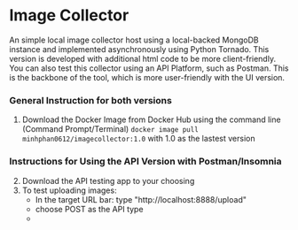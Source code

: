 # Image Collector

An simple local image collector host using a local-backed MongoDB instance and implemented asynchronously using Python Tornado. This version is developed with additional html code to be more client-friendly. You can also test this collector using an API Platform, such as Postman. This is the backbone of the tool, which is more user-friendly with the UI version. 

### General Instruction for both versions

1. Download the Docker Image from Docker Hub using the command line (Command Prompt/Terminal) `docker image pull minhphan0612/imagecollector:1.0` with 1.0 as the lastest version

### Instructions for Using the API Version with Postman/Insomnia

2. Download the API testing app to your choosing
3. To test uploading images:
    - In the target URL bar: type "http://localhost:8888/upload"
    - choose POST as the API type
    -  
